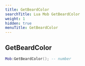 ```yaml
---
title: GetBeardColor
searchTitle: Lua Mob GetBeardColor
weight: 1
hidden: true
menuTitle: GetBeardColor
---
```

## GetBeardColor
```lua
Mob:GetBeardColor(); -- number
```